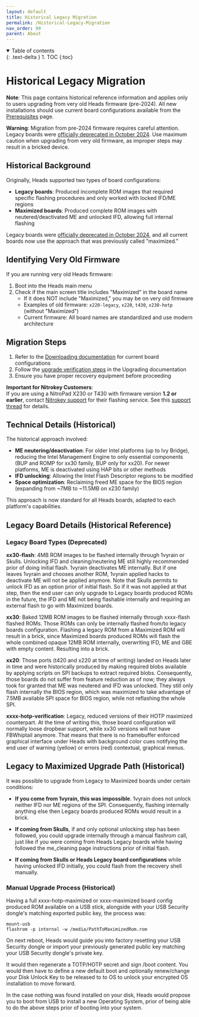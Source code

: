 ```yaml
---
layout: default
title: Historical Legacy Migration
permalink: /Historical-Legacy-Migration
nav_order: 99
parent: About
---
```


<!-- markdownlint-disable MD033 -->
<details open markdown="block">
  <summary>
    Table of contents
  </summary>
  {: .text-delta }
1. TOC
{:toc}
</details>
<!-- markdownlint-enable MD033 -->

Historical Legacy Migration
===

**Note**: This page contains historical reference information and applies only to users upgrading from very old Heads firmware (pre-2024). All new installations should use current board configurations available from the [Prerequisites](/Prerequisites) page.

**Warning**: Migration from pre-2024 firmware requires careful attention. Legacy boards were [officially deprecated in October 2024](https://github.com/linuxboot/heads/pull/1803). Use maximum caution when upgrading from very old firmware, as improper steps may result in a bricked device.

Historical Background
---

Originally, Heads supported two types of board configurations:

- **Legacy boards**: Produced incomplete ROM images that required specific flashing procedures and only worked with locked IFD/ME regions
- **Maximized boards**: Produced complete ROM images with neutered/deactivated ME and unlocked IFD, allowing full internal flashing

Legacy boards were [officially deprecated in October 2024](https://github.com/linuxboot/heads/pull/1803), and all current boards now use the approach that was previously called "maximized."

Identifying Very Old Firmware
---

If you are running very old Heads firmware:

1. Boot into the Heads main menu
2. Check if the main screen title includes "Maximized" in the board name
   - If it does NOT include "Maximized," you may be on very old firmware
   - Examples of old firmware: `x220-legacy`, `x220`, `t430`, `x230-hotp` (without "Maximized")
   - Current firmware: All board names are standardized and use modern architecture

Migration Steps
---

1. Refer to the [Downloading documentation](/Downloading) for current board configurations
2. Follow the [upgrade verification steps](/Updating#verify-upgradeability-paths-of-the-firmware) in the Upgrading documentation
3. Ensure you have proper recovery equipment before proceeding

**Important for Nitrokey Customers**:  
If you are using a NitroPad X230 or T430 with firmware version **1.2 or earlier**, contact [Nitrokey support](https://support.nitrokey.com/) for their flashing service. See this [support thread](https://support.nitrokey.com/t/nitropad-t430-firmware-update-brick/3777/2) for details.

Technical Details (Historical)
---

The historical approach involved:

- **ME neutering/deactivation**: For older Intel platforms (up to Ivy Bridge), reducing the Intel Management Engine to only essential components (BUP and ROMP for xx30 family, BUP only for xx20). For newer platforms, ME is deactivated using HAP bits or other methods
- **IFD unlocking**: Allowing the Intel Flash Descriptor regions to be modified
- **Space optimization**: Reclaiming freed ME space for the BIOS region (expanding from ~7MB to ~11.5MB on x230 family)

This approach is now standard for all Heads boards, adapted to each platform's capabilities.

Legacy Board Details (Historical Reference)
---

### Legacy Board Types (Deprecated)

**xx30-flash**: 4MB ROM images to be flashed internally through 1vyrain or Skulls. Unlocking IFD and cleaning/neutering ME still highly recommended prior of doing initial flash. 1vyrain deactivates ME internally. But if one leaves 1vyrain and chooses another ROM, 1vyrain applied hacks to deactivate ME will not be applied anymore. Note that Skulls permits to unlock IFD as an option prior of initial flash. So if it was not applied at that step, then the end user can only upgrade to Legacy boards produced ROMs in the future, the IFD and ME not being flashable internally and requiring an external flash to go with Maximized boards.

**xx30**: Baked 12MB ROM images to be flashed internally through xxxx-flash flashed ROMs. Those ROMs can only be internally flashed from/to legacy boards configuration. Flashing a legacy ROM from a Maximized ROM will result in a brick, since Maximized boards produced ROMs will flash the whole combined opaque 12MB ROM internally, overwriting IFD, ME and GBE with empty content. Resulting into a brick.

**xx20**: Those ports (t420 and x220 at time of writing) landed on Heads later in time and were historically produced by making required blobs available by applying scripts on SPI backups to extract required blobs. Consequently, those boards do not suffer from feature reduction as of now; they always took for granted that ME was neutered and IFD was unlocked. They still only flash internally the BIOS region, which was maximized to take advantage of 7.5MB available SPI space for BIOS region, while not reflashing the whole SPI.

**xxxx-hotp-verification**: Legacy, reduced versions of their HOTP maximized counterpart. At the time of writing this, those board configuration will normally loose dropbear support, while xx30 versions will not have FBWhiptail anymore. That means that there is no framebuffer enforced graphical interface under Heads with background color cues notifying the end user of warning (yellow) or errors (red) contextual, graphical menus.

Legacy to Maximized Upgrade Path (Historical)
---

It was possible to upgrade from Legacy to Maximized boards under certain conditions:

- **If you come from 1vyrain, this was impossible**. 1vyrain does not unlock neither IFD nor ME regions of the SPI. Consequently, flashing internally anything else then Legacy boards produced ROMs would result in a brick.

- **If coming from Skulls**, if and only optional unlocking step has been followed, you could upgrade internally through a manual flashrom call, just like if you were coming from Heads Legacy boards while having followed the me_cleaning page instructions prior of initial flash.

- **If coming from Skulls or Heads Legacy board configurations** while having unlocked IFD initially, you could flash from the recovery shell manually.

### Manual Upgrade Process (Historical)

Having a full xxxx-hotp-maximized or xxxx-maximized board config produced ROM available on a USB stick, alongside with your USB Security dongle's matching exported public key, the process was:

```
mount-usb
flashrom -p internal -w /media/PathToMaximizedRom.rom
```

On next reboot, Heads would guide you into factory resetting your USB Security dongle or import your previously generated public key matching your USB Security dongle's private key.

It would then regenerate a TOTP/HOTP secret and sign /boot content. You would then have to define a new default boot and optionally renew/change your Disk Unlock Key to be released to to OS to unlock your encrypted OS installation to move forward.

In the case nothing was found installed on your disk, Heads would propose you to boot from USB to install a new Operating System, prior of being able to do the above steps prior of booting into your system.